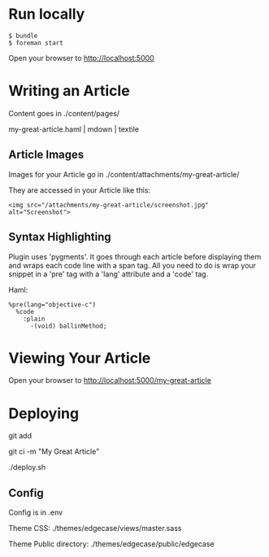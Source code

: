 # Run locally

```
$ bundle
$ foreman start
```
Open your browser to [http://localhost:5000](http://localhost:5000)



# Writing an Article
Content goes in ./content/pages/

my-great-article.haml | mdown | textile


## Article Images

Images for your Article go in ./content/attachments/my-great-article/

They are accessed in your Article like this:

```
<img src="/attachments/my-great-article/screenshot.jpg" alt="Screenshot">
```

## Syntax Highlighting

Plugin uses 'pygments'. It goes through each article before displaying them and wraps each code line with a span tag. All you need to do is wrap your snippet in a 'pre' tag with a 'lang' attribute and a 'code' tag.

Haml:

```
%pre(lang="objective-c")
  %code
    :plain
      -(void) ballinMethod;
```


# Viewing Your Article

Open your browser to [http://localhost:5000/my-great-article](http://localhost:5000/my-great-article)



# Deploying

git add

git ci -m "My Great Article"

./deploy.sh



## Config

Config is in .env

Theme CSS: ./themes/edgecase/views/master.sass

Theme Public directory: ./themes/edgecase/public/edgecase